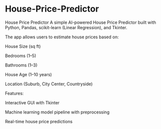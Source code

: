 # House-Price-Predictor
House Price Predictor
A simple AI-powered House Price Predictor built with Python, Pandas, scikit-learn (Linear Regression), and Tkinter.

The app allows users to estimate house prices based on:

House Size (sq ft)

Bedrooms (1–5)

Bathrooms (1–3)

House Age (1–10 years)

Location (Suburb, City Center, Countryside)

Features:

Interactive GUI with Tkinter

Machine learning model pipeline with preprocessing

Real-time house price predictions


